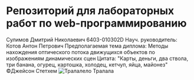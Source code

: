 # Репозиторий для лабораторных работ по web-программированию
Сулимов Дмитрий Николаевич
6403-010302D
Науч. руководитель: Котов Антон Петрович
Предполагаемая тема диплома: Методы нахождения оптического потока движущихся объектов по изображениям динамических сцен
Цитата: "Карты, деньги, два ствола, три банана, огурец, картошка, холодец, кетчуп, яйца, майонез"
©Джейсон Стетхем
![Тралалело Тралала](https://i.ytimg.com/vi/twkvoGZGx44/maxresdefault.jpg)
